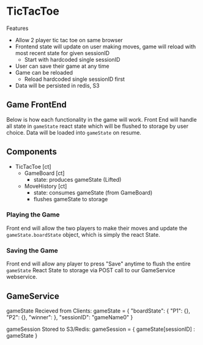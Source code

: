 # TicTacToe

Features
- Allow 2 player tic tac toe on same browser
- Frontend state will update on user making moves, game will reload with most recent state for given sessionID
  - Start with hardcoded single sessionID
- User can save their game at any time
- Game can be reloaded
  - Reload hardcoded single sessionID first
- Data will be persisted in redis, S3

## Game FrontEnd

Below is how each functionality in the game will work. Front End will handle all state in `gameState` react state which will be flushed to storage by user choice. Data will be loaded into `gameState` on resume.

## Components
- TicTacToe [ct]
  - GameBoard [ct]
    - state: produces gameState (Lifted)
  - MoveHistory [ct]
    - state: consumes gameState (from GameBoard)
    - flushes gameState to storage

### Playing the Game
Front end will allow the two players to make their moves and update the `gameState.boardState` object, which is simply the react State.

### Saving the Game
Front end will allow any player to press "Save" anytime to flush the entire `gameState` React State to storage via POST call to our GameService webservice.


## GameService

gameState Recieved from Clients:
gameState = {
  "boardState": {
    "P1": {<coords>},
    "P2": {<coords>},
    "winner": <string>
  },
  "sessionID": "gameName0"
}

gameSession Stored to S3/Redis:
gameSession = {
	gameState[sessionID] : gameState
}
